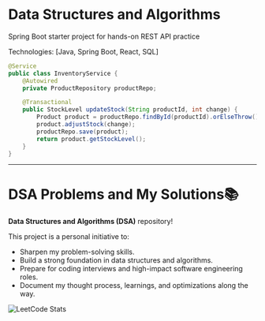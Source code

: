 # Data Structures and Algorithms
Spring Boot starter project for hands-on REST API practice

Technologies: [Java, Spring Boot, React, SQL]

```java
@Service
public class InventoryService {
    @Autowired
    private ProductRepository productRepo;

    @Transactional
    public StockLevel updateStock(String productId, int change) {
        Product product = productRepo.findById(productId).orElseThrow();
        product.adjustStock(change);
        productRepo.save(product);
        return product.getStockLevel();
    }
}
```
----


# DSA Problems and My Solutions📚

 **Data Structures and Algorithms (DSA)** repository!

This project is a personal initiative to:
- Sharpen my problem-solving skills.
- Build a strong foundation in data structures and algorithms.
- Prepare for coding interviews and high-impact software engineering roles.
- Document my thought process, learnings, and optimizations along the way.


![LeetCode Stats](https://leetcard.jacoblin.cool/neo124?theme=dark&font=Noto%20Serif%20Bengali&ext=activity)
